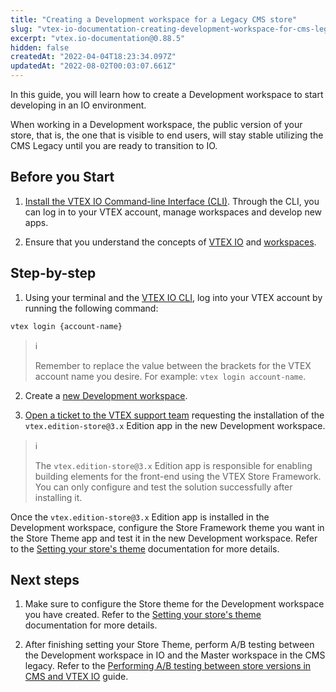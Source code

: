 ```yaml
---
title: "Creating a Development workspace for a Legacy CMS store"
slug: "vtex-io-documentation-creating-development-workspace-for-cms-legacy"
excerpt: "vtex.io-documentation@0.88.5"
hidden: false
createdAt: "2022-04-04T18:23:34.097Z"
updatedAt: "2022-08-02T00:03:07.661Z"
---
```

In this guide, you will learn how to create a Development workspace to start developing in an IO environment. 

When working in a Development workspace, the public version of your store, that is, the one that is visible to end users, will stay stable utilizing the CMS Legacy until you are ready to transition to IO.
## Before you Start
1. [Install the VTEX IO Command-line Interface (CLI)](https://developers.vtex.com/vtex-developer-docs/docs/vtex-io-documentation-vtex-io-cli-installation-and-command-reference). Through the CLI, you can log in to your VTEX account, manage workspaces and develop new apps.

2. Ensure that you understand the concepts of [VTEX IO](https://developers.vtex.com/vtex-developer-docs/docs/vtex-io-documentation-what-is-vtex-io) and [workspaces](https://developers.vtex.com/vtex-developer-docs/docs/vtex-io-documentation-workspace).
## Step-by-step
1. Using your terminal and the [VTEX IO CLI](https://developers.vtex.com/vtex-developer-docs/docs/vtex-io-documentation-vtex-io-cli-installation-and-command-reference), log into your VTEX account by running the following command:

```
vtex login {account-name}
```
>  ℹ️        
> 
> Remember to replace the value between the brackets for the VTEX account name you desire. For example: `vtex login account-name`.

2. Create a [new Development workspace](https://developers.vtex.com/vtex-developer-docs/docs/vtex-io-documentation-creating-a-development-workspace).

3. [Open a ticket to the VTEX support team](https://help-tickets.vtex.com/smartlink/sso/login/zendesk?_ga=2.222513819.1487123273.1647865109-1001456323.1619912759) requesting the installation of the `vtex.edition-store@3.x` Edition app in the new Development workspace.

> ℹ️ 
> 
> The `vtex.edition-store@3.x` Edition app is responsible for enabling building elements for the front-end using the VTEX Store Framework. You can only configure and test the solution successfully after installing it.

Once the `vtex.edition-store@3.x` Edition app is installed in the Development workspace, configure the Store Framework theme you want in the Store Theme app and test it in the new Development workspace. Refer to the [Setting your store's theme](https://developers.vtex.com/vtex-developer-docs/docs/vtex-io-documentation-3-settingyourstoretheme) documentation for more details.

## Next steps
1. Make sure to configure the Store theme for the Development workspace you have created. Refer to the [Setting your store's theme](https://developers.vtex.com/vtex-developer-docs/docs/vtex-io-documentation-3-settingyourstoretheme) documentation for more details.


2. After finishing setting your Store Theme, perform A/B testing between the Development workspace in IO and the Master workspace in the CMS legacy. Refer to the [Performing A/B testing between store versions in CMS and VTEX IO](https://developers.vtex.com/vtex-developer-docs/docs/vtex-io-documentation-performing-ab-testing-between-legacy-and-io) guide.